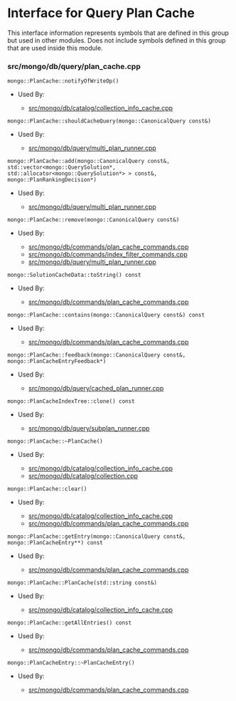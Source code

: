 
# Interface for Query Plan Cache
This interface information represents symbols that are defined in this group but used in other modules.  Does not include symbols defined in this group that are used inside this module.

### src/mongo/db/query/plan\_cache.cpp

<div></div>

    mongo::PlanCache::notifyOfWriteOp()

- Used By:

    - [src/mongo/db/catalog/collection\_info\_cache.cpp](../../../../storage/storage\_layer\_structure)

<div></div>

    mongo::PlanCache::shouldCacheQuery(mongo::CanonicalQuery const&)

- Used By:

    - [src/mongo/db/query/multi\_plan\_runner.cpp](../../../../core\_query\_system/query\_execution)

<div></div>

    mongo::PlanCache::add(mongo::CanonicalQuery const&, std::vector<mongo::QuerySolution*, std::allocator<mongo::QuerySolution*> > const&, mongo::PlanRankingDecision*)

- Used By:

    - [src/mongo/db/query/multi\_plan\_runner.cpp](../../../../core\_query\_system/query\_execution)

<div></div>

    mongo::PlanCache::remove(mongo::CanonicalQuery const&)

- Used By:

    - [src/mongo/db/commands/plan\_cache\_commands.cpp](../../../../core\_query\_system/query\_system\_commands)
    - [src/mongo/db/commands/index\_filter\_commands.cpp](../../../../core\_query\_system/query\_system\_commands)
    - [src/mongo/db/query/multi\_plan\_runner.cpp](../../../../core\_query\_system/query\_execution)

<div></div>

    mongo::SolutionCacheData::toString() const

- Used By:

    - [src/mongo/db/commands/plan\_cache\_commands.cpp](../../../../core\_query\_system/query\_system\_commands)

<div></div>

    mongo::PlanCache::contains(mongo::CanonicalQuery const&) const

- Used By:

    - [src/mongo/db/commands/plan\_cache\_commands.cpp](../../../../core\_query\_system/query\_system\_commands)

<div></div>

    mongo::PlanCache::feedback(mongo::CanonicalQuery const&, mongo::PlanCacheEntryFeedback*)

- Used By:

    - [src/mongo/db/query/cached\_plan\_runner.cpp](../../../../core\_query\_system/query\_execution)

<div></div>

    mongo::PlanCacheIndexTree::clone() const

- Used By:

    - [src/mongo/db/query/subplan\_runner.cpp](../../../../core\_query\_system/query\_execution)

<div></div>

    mongo::PlanCache::~PlanCache()

- Used By:

    - [src/mongo/db/catalog/collection\_info\_cache.cpp](../../../../storage/storage\_layer\_structure)
    - [src/mongo/db/catalog/collection.cpp](../../../../storage/storage\_layer\_structure)

<div></div>

    mongo::PlanCache::clear()

- Used By:

    - [src/mongo/db/catalog/collection\_info\_cache.cpp](../../../../storage/storage\_layer\_structure)
    - [src/mongo/db/commands/plan\_cache\_commands.cpp](../../../../core\_query\_system/query\_system\_commands)

<div></div>

    mongo::PlanCache::getEntry(mongo::CanonicalQuery const&, mongo::PlanCacheEntry**) const

- Used By:

    - [src/mongo/db/commands/plan\_cache\_commands.cpp](../../../../core\_query\_system/query\_system\_commands)

<div></div>

    mongo::PlanCache::PlanCache(std::string const&)

- Used By:

    - [src/mongo/db/catalog/collection\_info\_cache.cpp](../../../../storage/storage\_layer\_structure)

<div></div>

    mongo::PlanCache::getAllEntries() const

- Used By:

    - [src/mongo/db/commands/plan\_cache\_commands.cpp](../../../../core\_query\_system/query\_system\_commands)

<div></div>

    mongo::PlanCacheEntry::~PlanCacheEntry()

- Used By:

    - [src/mongo/db/commands/plan\_cache\_commands.cpp](../../../../core\_query\_system/query\_system\_commands)
